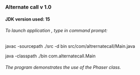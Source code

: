 ### Alternate call v 1.0
#### JDK version used: 15
###### To launch application , type in command prompt:
javac -sourcepath ./src -d bin src/com/altrernatecall/Main.java

java -classpath ./bin com.alternatecall.Main

###### The program demonstrates the use of the Phaser class.
